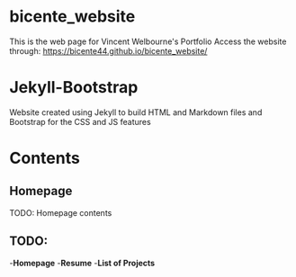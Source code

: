 # bicente_website
This is the web page for Vincent Welbourne's Portfolio
Access the website through: https://bicente44.github.io/bicente_website/

# Jekyll-Bootstrap
Website created using Jekyll to build HTML and Markdown files and Bootstrap for the CSS and JS features

# Contents

## Homepage
TODO: Homepage contents

## TODO:
-**Homepage**
-**Resume**
-**List of Projects**
